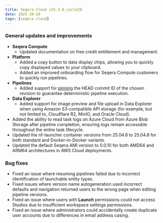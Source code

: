 ```yaml
---
title: Seqera Cloud v25.3.0_cycle28
date: 2025-10-20
tags: [seqera cloud]
---
```


### General updates and improvements

- **Seqera Compute**
  - Updated documentation on free credit entitlement and management.
- **Platform**
  - Added a copy button to data display chips, allowing you to quickly copy displayed values to your clipboard.
  - Added an improved onboarding flow for Seqera Compute customers to quickly run pipelines.
- **Pipelines**
  - Added support for [pinning](https://docs.seqera.io/pipelines/overview#pin-commit-id) the HEAD commit ID of the chosen revision to guarantee deterministic pipeline execution.
- **Data Explorer**
  - Added support for image preview and file upload in Data Explorer when using Amazon S3-compatible API storage (for example, but not limited to, Cloudflare R2, MinIO, and Oracle Cloud).
- Added the ability to read task logs on Azure Cloud from Azure Blob Storage after pipeline completion, ensuring logs remain accessible throughout the entire task lifecycle.
- Updated the nf-launcher container versions from 25.04.6 to 25.04.8 for both standard and Docker-in-Docker variants.
- Updated the default Seqera AMI version to 0.0.10 for both AMD64 and ARM64 architectures in AWS Cloud deployments.

### Bug fixes

- Fixed an issue where resuming pipelines failed due to incorrect identification of launchable entity types.
- Fixed issues where version name autogeneration used incorrect defaults and navigation returned users to the wrong page when editing pipeline versions.
- Fixed an issue where users with **Launch** permissions could not access Studios due to insufficient workspace settings permissions.
- Fixed an issue where administrators could accidentally create duplicate user accounts due to differences in email address casing.
